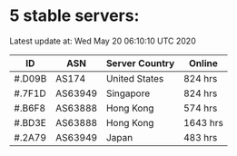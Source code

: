 # 5 stable servers:

Latest update at: Wed May 20 06:10:10 UTC 2020

| ID | ASN | Server Country | Online |
| -- | --- | -------------- | ------ |
| #.D09B | AS174 | United States | 824 hrs |
| #.7F1D | AS63949 | Singapore | 824 hrs |
| #.B6F8 | AS63888 | Hong Kong | 574 hrs |
| #.BD3E | AS63888 | Hong Kong | 1643 hrs |
| #.2A79 | AS63949 | Japan | 483 hrs |

